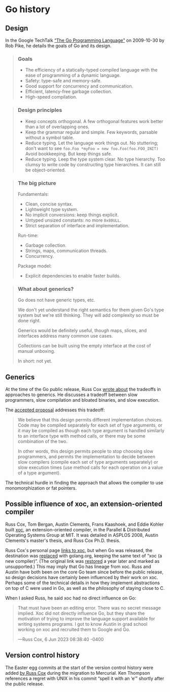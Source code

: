 # Go history

## Design

In the Google TechTalk [“The Go Programming Language”](https://www.youtube.com/watch?v=rKnDgT73v8s)
on 2009-10-30 by Rob Pike, he details the goals of Go and its design.

> ### Goals
>
> - The efficiency of a statically-typed compiled language with the ease of
>   programming of a dynamic language.
> - Safety: type-safe and memory-safe.
> - Good support for concurrency and communication.
> - Efficient, latency-free garbage collection.
> - High-speed compilation.

> ### Design principles
>
> - Keep concepts orthogonal.
>   A few orthogonal features work better than a lot of overlapping ones.
> - Keep the grammar regular and simple.
>   Few keywords, parsable without a symbol table.
> - Reduce typing. Let the language work things out.
>   No stuttering; don't want to see
>   `foo.Foo *myFoo = new foo.Foo(foo.FOO_INIT)`
>   Avoid bookkeeping.
>   But keep things safe.
> - Reduce typing. Leep the type system clear.
>   No type hierarchy. Too clumsy to write code by constructing type
>   hierarchies.
>   It can still be object-oriented.

> ### The big picture
>
> Fundamentals:
> - Clean, concise syntax.
> - Lightweight type system.
> - No implicit conversions: keep things explicit.
> - Untyped unsized constants: no more `0x80ULL`.
> - Strict separation of interface and implementation.
>
> Run-time:
> - Garbage collection.
> - Strings, maps, communication threads.
> - Concurrency.
>
> Package model:
> - Explicit dependencies to enable faster builds.

> ### What about generics?
>
> Go does not have generic types, etc.
>
> We don't yet understand the right semantics for them given Go's type system
> but we're still thinking. They will add complexity so must be done right.
>
> Generics would be definitely useful, though maps, slices, and interfaces
> address many common use cases.
>
> Collections can be built using the empty interface at the cost of manual
> unboxing.
>
> In short: not yet.

## Generics

At the time of the Go public release, Russ Cox [wrote about](https://research.swtch.com/generic)
the tradeoffs in approaches to generics. He discusses a tradeoff between slow
programmers, slow compilation and bloated binaries, and slow execution.

The [accepted proposal](https://go.googlesource.com/proposal/+/master/design/43651-type-parameters.md#implementation)
addresses this tradeoff:

> We believe that this design permits different implementation choices. Code may
> be compiled separately for each set of type arguments, or it may be compiled
> as though each type argument is handled similarly to an interface type with
> method calls, or there may be some combination of the two.
>
> In other words, this design permits people to stop choosing slow programmers,
> and permits the implementation to decide between slow compilers (compile each
> set of type arguments separately) or slow execution times (use method calls
> for each operation on a value of a type argument).

The technical hurdle in finding the approach that allows the compiler to use
monomorphization or fat pointers.

## Possible influence of xoc, an extension-oriented compiler

Russ Cox, Tom Bergan, Austin Clements, Frans Kaashoek, and Eddie Kohler built
[xoc](https://pdos.csail.mit.edu/archive/xoc/), an extension-oriented compiler,
in the Parallel & Distributed Operating Systems Group at MIT. It was detailed in
ASPLOS 2008, Austin Clements's master's thesis, and Russ Cox Ph.D. thesis.

Russ Cox's personal page [links to xoc](http://web.archive.org/web/20080317094230/http://swtch.com:80/~rsc/),
but when Go was released, the destination was [replaced](http://web.archive.org/web/20091215124447/http://swtch.com:80/~rsc)
with golang.org, keeping the same text of “xoc (a new compiler)”. (The original
link was [restored](http://web.archive.org/web/20100724161716/http://swtch.com:80/~rsc/)
a year later and marked as unsupported.) This may imply that Go has lineage from
xoc. Russ and Austin have both been on the core Go team since before the public
release, so design decisions have certainly been influenced by their work on
xoc. Perhaps some of the technical details in how they implement abstractions on
top of C were used in Go, as well as the philosophy of staying close to C.

When I asked Russ, he said xoc had no direct influence on Go:

> That must have been an editing error. There was no secret message implied. Xoc
> did not directly influence Go, but they share the motivation of trying to
> improve the language support available for writing systems programs. I got to
> know Austin in grad school working on xoc and recruited them to Google and Go.
>
> —Russ Cox, 6 Jun 2023 08:38:40 -0400

## Version control history

The Easter egg commits at the start of the version control history were added
[by Russ Cox](https://research.swtch.com/govcs) during the migration to
Mercurial. Ken Thompson references a regret with UNIX in his commit “spell it
with an ‘e’” shortly after the public release.
